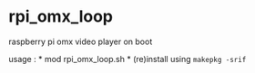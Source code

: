 # rpi_omx_loop
raspberry pi omx video player on boot 

usage : 
	* mod rpi_omx_loop.sh 
	* (re)install using `makepkg -srif`
